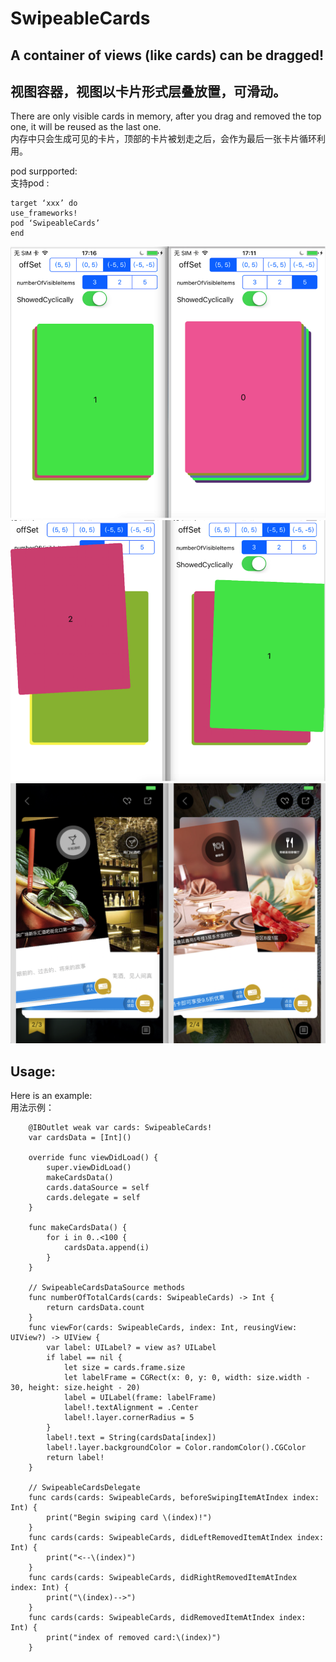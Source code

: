# SwipeableCards
A container of views (like cards) can be dragged!<br>
---
视图容器，视图以卡片形式层叠放置，可滑动。<br>
---
There are only visible cards in memory, after you drag and removed the top one, it will be reused as the last one.<br>
内存中只会生成可见的卡片，顶部的卡片被划走之后，会作为最后一张卡片循环利用。<br>

pod surpported: <br>
支持pod :<br>
```
target ‘xxx’ do
use_frameworks!
pod ‘SwipeableCards’
end

```

![SwipeableCards](https://github.com/DingHub/ScreenShots/blob/master/iCards/0.png)
![SwipeableCards](https://github.com/DingHub/ScreenShots/blob/master/iCards/1.png)
![SwipeableCards](https://github.com/DingHub/ScreenShots/blob/master/iCards/3.png)

Usage:<br>
---
Here is an example:<br>
用法示例：<br>
```
    @IBOutlet weak var cards: SwipeableCards!
    var cardsData = [Int]()
    
    override func viewDidLoad() {
        super.viewDidLoad()
        makeCardsData()
        cards.dataSource = self
        cards.delegate = self
    }
    
    func makeCardsData() {
        for i in 0..<100 {
            cardsData.append(i)
        }
    }
    
    // SwipeableCardsDataSource methods
    func numberOfTotalCards(cards: SwipeableCards) -> Int {
        return cardsData.count
    }
    func viewFor(cards: SwipeableCards, index: Int, reusingView: UIView?) -> UIView {
        var label: UILabel? = view as? UILabel
        if label == nil {
            let size = cards.frame.size
            let labelFrame = CGRect(x: 0, y: 0, width: size.width - 30, height: size.height - 20)
            label = UILabel(frame: labelFrame)
            label!.textAlignment = .Center
            label!.layer.cornerRadius = 5
        }
        label!.text = String(cardsData[index])
        label!.layer.backgroundColor = Color.randomColor().CGColor
        return label!
    }
    
    // SwipeableCardsDelegate
    func cards(cards: SwipeableCards, beforeSwipingItemAtIndex index: Int) {
        print("Begin swiping card \(index)!")
    }
    func cards(cards: SwipeableCards, didLeftRemovedItemAtIndex index: Int) {
        print("<--\(index)")
    }
    func cards(cards: SwipeableCards, didRightRemovedItemAtIndex index: Int) {
        print("\(index)-->")
    }
    func cards(cards: SwipeableCards, didRemovedItemAtIndex index: Int) {
        print("index of removed card:\(index)")
    }

```
